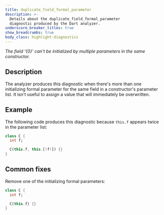 ```yaml
---
title: duplicate_field_formal_parameter
description: >-
  Details about the duplicate_field_formal_parameter
  diagnostic produced by the Dart analyzer.
underscore_breaker_titles: true
show_breadcrumbs: true
body_class: highlight-diagnostics
---
```


_The field '{0}' can't be initialized by multiple parameters in the same
constructor._

## Description

The analyzer produces this diagnostic when there's more than one
initializing formal parameter for the same field in a constructor's
parameter list. It isn't useful to assign a value that will immediately be
overwritten.

## Example

The following code produces this diagnostic because `this.f` appears twice
in the parameter list:

```dart
class C {
  int f;

  C(this.f, this.[!f!]) {}
}
```

## Common fixes

Remove one of the initializing formal parameters:

```dart
class C {
  int f;

  C(this.f) {}
}
```

